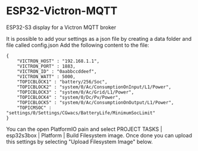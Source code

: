 # ESP32-Victron-MQTT
ESP32-S3 display for a Victron MQTT broker

It is possible to add your settings as a json file by creating a data folder and file called config.json Add the following content to the file:

```
{
    "VICTRON_HOST" : "192.168.1.1",
    "VICTRON_PORT" : 1883,
    "VICTRON_ID" : "0aabbccddeef",
    "VICTRON_WATT" : 5000,
    "TOPICBLOCK1" : "battery/256/Soc",
    "TOPICBLOCK2" : "system/0/Ac/ConsumptionOnInput/L1/Power",
    "TOPICBLOCK3" : "system/0/Ac/Grid/L1/Power",
    "TOPICBLOCK4" : "system/0/Dc/Pv/Power",
    "TOPICBLOCK5" : "system/0/Ac/ConsumptionOnOutput/L1/Power",
    "TOPICMSOC" : "settings/0/Settings/CGwacs/BatteryLife/MinimumSocLimit"
}
```

You can the open PlatformIO pain and select PROJECT TASKS | esp32s3box | Platform | Build Filesystem image. Once done you can upload this settings by selecting "Upload Filesystem Image" below.
